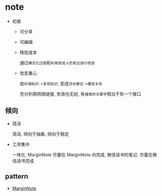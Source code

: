 # note

- 初衷

  - 可分享

  - 可编辑

  - 降低成本

    通过`模式化过程`和`利用其他人的笔记进行改进`

  - 改变重心

    由`存储知识->复现知识`, 变成`流水模式->重视关系`

    充分利用网络链接, 失效也无妨, 有`搜索的关键字`相当于有一个接口

## 倾向

- 简洁

  简洁, 倾向于抽象, 倾向于稳定

- 工序集中

  一体化, MarginNote 尽量在 MarginNote 内完成, 微信读书的笔记, 尽量在微信读书完成

## pattern

- [MarginNote](/notebook/pattern/MarginNote.md)
